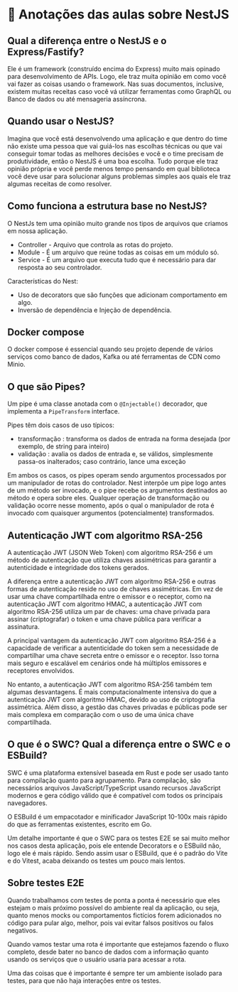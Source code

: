 # 📃 Anotações das aulas sobre NestJS

## Qual a diferença entre o NestJS e o Express/Fastify?

Ele é um framework (construído encima do Express) muito mais opinado para desenvolvimento de APIs. Logo, ele traz muita opinião em como você vai fazer as coisas usando o framework.
Nas suas documentos, inclusive, existem muitas receitas caso você vá utilizar ferramentas como GraphQL ou Banco de dados ou até mensageria assíncrona.

## Quando usar o NestJS?

Imagina que você está desenvolvendo uma aplicação e que dentro do time não existe uma pessoa que vai guiá-los nas escolhas técnicas ou que vai conseguir tomar todas as melhores decisões e você e o time precisam de produtividade, então o NestJS é uma boa escolha. Tudo porque ele traz opinião própria e você perde menos tempo pensando em qual biblioteca você deve usar para solucionar alguns problemas simples aos quais ele traz algumas receitas de como resolver.

## Como funciona a estrutura base no NestJS?

O NestJs tem uma opinião muito grande nos tipos de arquivos que criamos em nossa aplicação.

- Controller - Arquivo que controla as rotas do projeto.
- Module - É um arquivo que reúne todas as coisas em um módulo só.
- Service - É um arquivo que executa tudo que é necessário para dar resposta ao seu controlador.

Características do Nest:
- Uso de decorators que são funções que adicionam comportamento em algo.
- Inversão de dependência e Injeção de dependência.

## Docker compose

O docker compose é essencial quando seu projeto depende de vários serviços como banco de dados, Kafka ou até ferramentas de CDN como Minio.

## O que são Pipes?

Um pipe é uma classe anotada com o `@Injectable()` decorador, que implementa a `PipeTransform` interface.

Pipes têm dois casos de uso típicos:

- transformação : transforma os dados de entrada na forma desejada (por exemplo, de string para inteiro)
- validação : avalia os dados de entrada e, se válidos, simplesmente passa-os inalterados; caso contrário, lance uma exceção

Em ambos os casos, os pipes operam sendo argumentos processados ​​por um manipulador de rotas do controlador. Nest interpõe um pipe logo antes de um método ser invocado, e o pipe recebe os argumentos destinados ao método e opera sobre eles. Qualquer operação de transformação ou validação ocorre nesse momento, após o qual o manipulador de rota é invocado com quaisquer argumentos (potencialmente) transformados.

## Autenticação JWT com algoritmo RSA-256

A autenticação JWT (JSON Web Token) com algoritmo RSA-256 é um método de autenticação que utiliza chaves assimétricas para garantir a autenticidade e integridade dos tokens gerados.

A diferença entre a autenticação JWT com algoritmo RSA-256 e outras formas de autenticação reside no uso de chaves assimétricas. Em vez de usar uma chave compartilhada entre o emissor e o receptor, como na autenticação JWT com algoritmo HMAC, a autenticação JWT com algoritmo RSA-256 utiliza um par de chaves: uma chave privada para assinar (criptografar) o token e uma chave pública para verificar a assinatura.

A principal vantagem da autenticação JWT com algoritmo RSA-256 é a capacidade de verificar a autenticidade do token sem a necessidade de compartilhar uma chave secreta entre o emissor e o receptor. Isso torna mais seguro e escalável em cenários onde há múltiplos emissores e receptores envolvidos.

No entanto, a autenticação JWT com algoritmo RSA-256 também tem algumas desvantagens. É mais computacionalmente intensiva do que a autenticação JWT com algoritmo HMAC, devido ao uso de criptografia assimétrica. Além disso, a gestão das chaves privadas e públicas pode ser mais complexa em comparação com o uso de uma única chave compartilhada.

## O que é o SWC? Qual a diferença entre o SWC e o ESBuild?

SWC é uma plataforma extensível baseada em Rust e pode ser usado tanto para compilação quanto para agrupamento. Para compilação, são necessários arquivos JavaScript/TypeScript usando recursos JavaScript modernos e gera código válido que é compatível com todos os principais navegadores.

O ESBuild é um empacotador e minificador JavaScript 10-100x mais rápido do que as ferramentas existentes, escrito em Go.

Um detalhe importante é que o SWC para os testes E2E se sai muito melhor nos casos desta aplicação, pois ele entende Decorators e o ESBuild não, logo ele é mais rápido. Sendo assim usar o ESBuild, que é o padrão do Vite e do Vitest, acaba deixando os testes um pouco mais lentos.

## Sobre testes E2E

Quando trabalhamos com testes de ponta a ponta é necessário que eles estejam o mais próximo possível do ambiente real da aplicação, ou seja, quanto menos mocks ou comportamentos fictícios forem adicionados no código para pular algo, melhor, pois vai evitar falsos positivos ou falos negativos.

Quando vamos testar uma rota é importante que estejamos fazendo o fluxo completo, desde bater no banco de dados com a informação quanto usando os serviços que o usuário usaria para acessar a rota.

Uma das coisas que é importante é sempre ter um ambiente isolado para testes, para que não haja interações entre os testes.